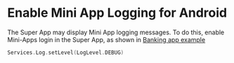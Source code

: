 # Enable Mini App Logging for Android

The Super App may display Mini App logging messages. 
To do this, enable Mini-Apps login in the Super App, as shown in [Banking app example](/Android/MiniAppCaller/app/src/main/java/com/genexus/superapps/bankx/application/BankingApplication.kt#L39) 

```kotlin
Services.Log.setLevel(LogLevel.DEBUG)
```
